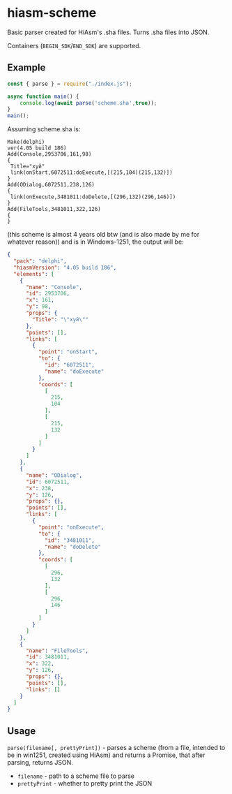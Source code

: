 # hiasm-scheme
Basic parser created for HiAsm's .sha files. Turns .sha files into JSON.

Containers (`BEGIN_SDK`/`END_SDK`) are supported.
## Example
```javascript
const { parse } = require("./index.js");

async function main() {
	console.log(await parse('scheme.sha',true));
}
main();
```

Assuming scheme.sha is:
```
Make(delphi)
ver(4.05 build 186)
Add(Console,2953706,161,98)
{
 Title="хуй"
 link(onStart,6072511:doExecute,[(215,104)(215,132)])
}
Add(ODialog,6072511,238,126)
{
 link(onExecute,3481011:doDelete,[(296,132)(296,146)])
}
Add(FileTools,3481011,322,126)
{
}
```
(this scheme is almost 4 years old btw (and is also made by me for whatever reason)) and is in Windows-1251, the output will be:
```json
{
  "pack": "delphi",
  "hiasmVersion": "4.05 build 186",
  "elements": [
    {
      "name": "Console",
      "id": 2953706,
      "x": 161,
      "y": 98,
      "props": {
        "Title": "\"хуй\""
      },
      "points": [],
      "links": [
        {
          "point": "onStart",
          "to": {
            "id": "6072511",
            "name": "doExecute"
          },
          "coords": [
            [
              215,
              104
            ],
            [
              215,
              132
            ]
          ]
        }
      ]
    },
    {
      "name": "ODialog",
      "id": 6072511,
      "x": 238,
      "y": 126,
      "props": {},
      "points": [],
      "links": [
        {
          "point": "onExecute",
          "to": {
            "id": "3481011",
            "name": "doDelete"
          },
          "coords": [
            [
              296,
              132
            ],
            [
              296,
              146
            ]
          ]
        }
      ]
    },
    {
      "name": "FileTools",
      "id": 3481011,
      "x": 322,
      "y": 126,
      "props": {},
      "points": [],
      "links": []
    }
  ]
}
```
## Usage
`parse(filename[, prettyPrint])` - parses a scheme (from a file, intended to be in win1251, created using HiAsm) and returns a Promise, that after parsing, returns JSON.<br>
* `filename` - path to a scheme file to parse<br>
* `prettyPrint` - whether to pretty print the JSON
